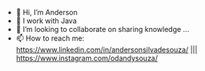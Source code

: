 - 👋 Hi, I’m Anderson
- 👀 I work with Java
- 💞️ I’m looking to collaborate on sharing knowledge ...
- 📫 How to reach me: 
https://www.linkedin.com/in/andersonsilvadesouza/ |||
https://www.instagram.com/odandysouza/

<!---
andersonsouza90/andersonsouza90 is a ✨ special ✨ repository because its `README.md` (this file) appears on your GitHub profile.
You can click the Preview link to take a look at your changes.
--->
